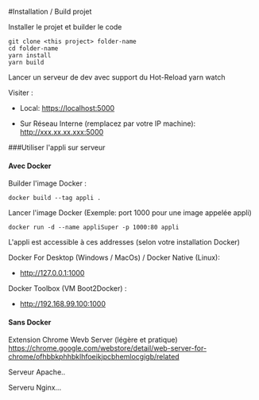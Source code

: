 #Installation / Build projet

Installer le projet et builder le code

    git clone <this project> folder-name
    cd folder-name
    yarn install
    yarn build

Lancer un serveur de dev avec support du Hot-Reload
    yarn watch

Visiter :
 - Local:  <a href="https://localhost:5000">https://localhost:5000</a>
 
 - Sur Réseau Interne (remplacez par votre IP machine): http://xxx.xx.xx.xxx:5000

###Utiliser l'appli sur serveur

#### Avec Docker

Builder l'image Docker :

    docker build --tag appli .
    
Lancer l'image Docker (Exemple: port 1000 pour une image appelée appli)

    docker run -d --name appliSuper -p 1000:80 appli
    
L'appli est accessible à ces addresses (selon votre installation Docker)

Docker For Desktop (Windows / MacOs) / Docker Native (Linux): 
- <a href="http://127.0.0.1:1000">http://127.0.0.1:1000</a>

Docker Toolbox (VM Boot2Docker) : 
- <a href="http://192.168.99.100:1000">http://192.168.99.100:1000</a>

#### Sans Docker

Extension Chrome Wevb Server (légère et pratique)
https://chrome.google.com/webstore/detail/web-server-for-chrome/ofhbbkphhbklhfoeikjpcbhemlocgigb/related

Serveur Apache.. 

Serveru Nginx...